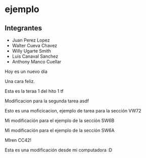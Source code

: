 # ejemplo

## Integrantes

* Juan Perez Lopez
* Walter Cueva Chavez
* Willy Ugarte Smith
* Luis Canaval Sanchez
* Anthony Manco Cuellar

Hoy es un nuevo día

Una cara feliz.

Esta es la teraa 1 del hito 1 tf

Modificacion para la segunda tarea asdf

Esto es una moficicacion, ejemplo de tarea para la sección VW72

Mi modificación para el ejemplo de la sección SW6B

Mi modificación para el ejemplo de la sección SW6A

MIren CC42!

Esta es una modificación desde mi computadora :D
